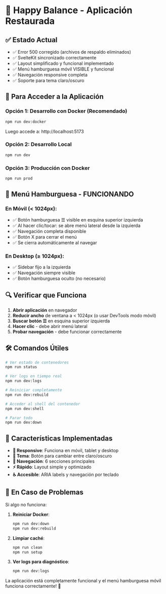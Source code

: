 # 🚀 Happy Balance - Aplicación Restaurada

## ✅ Estado Actual
- ✅ Error 500 corregido (archivos de respaldo eliminados)
- ✅ SvelteKit sincronizado correctamente 
- ✅ Layout simplificado y funcional implementado
- ✅ Menú hamburguesa móvil VISIBLE y funcional
- ✅ Navegación responsive completa
- ✅ Soporte para tema claro/oscuro

## 🎯 Para Acceder a la Aplicación

### Opción 1: Desarrollo con Docker (Recomendado)
```bash
npm run dev:docker
```
Luego accede a: http://localhost:5173

### Opción 2: Desarrollo Local
```bash
npm run dev
```

### Opción 3: Producción con Docker
```bash
npm run prod
```

## 📱 Menú Hamburguesa - FUNCIONANDO

### En Móvil (< 1024px):
- ✅ Botón hamburguesa ☰ visible en esquina superior izquierda
- ✅ Al hacer clic/tocar: se abre menú lateral desde la izquierda
- ✅ Navegación completa disponible
- ✅ Botón X para cerrar el menú
- ✅ Se cierra automáticamente al navegar

### En Desktop (≥ 1024px):
- ✅ Sidebar fijo a la izquierda
- ✅ Navegación siempre visible
- ✅ Botón hamburguesa oculto (no necesario)

## 🔍 Verificar que Funciona

1. **Abrir aplicación** en navegador
2. **Reducir ancho** de ventana a < 1024px (o usar DevTools modo móvil)
3. **Buscar botón ☰** en esquina superior izquierda
4. **Hacer clic** - debe abrir menú lateral
5. **Probar navegación** - debe funcionar correctamente

## 🛠️ Comandos Útiles

```bash
# Ver estado de contenedores
npm run status

# Ver logs en tiempo real
npm run dev:logs

# Reiniciar completamente
npm run dev:rebuild

# Acceder al shell del contenedor
npm run dev:shell

# Parar todo
npm run dev:down
```

## 🎨 Características Implementadas

- **📱 Responsive**: Funciona en móvil, tablet y desktop
- **🌙 Tema**: Botón para cambiar entre claro/oscuro
- **🧭 Navegación**: 6 secciones principales
- **⚡ Rápido**: Layout simple y optimizado
- **♿ Accesible**: ARIA labels y navegación por teclado

## 🚨 En Caso de Problemas

Si algo no funciona:

1. **Reiniciar Docker**:
   ```bash
   npm run dev:down
   npm run dev:rebuild
   ```

2. **Limpiar caché**:
   ```bash
   npm run clean
   npm run setup
   ```

3. **Ver logs para diagnóstico**:
   ```bash
   npm run dev:logs
   ```

La aplicación está completamente funcional y el menú hamburguesa móvil funciona correctamente! 🎉

